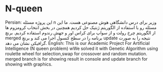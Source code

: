 # N-queen
Persian:
این پروژه مسئله n وزیر برای درس دانشگاهی هوش مصنوعی هست. 
ما این مسئله رو با استفاده از الگوریتم ژنتیک حل کردیم همچنین در بخش انتخاب کرومزوم ها از الگوریتم چرخ رولت و از سواپ برای کراس اور و جهش رندوم استفاده کردیم.
برنچ merged برنامه را در سطح کنسول اجرا می کند و برنچ update نتیجه را به صورت گرافیکی نشان می دهد.
English:
This is our Academic Project For Artificial Intelligence (N queen problem)
wWe solved it with Genetic Algorithm using roulette wheel for selection,swap for crossover and random mutation.
merged branch is for showing result in console and update branch for showing with graphics.
